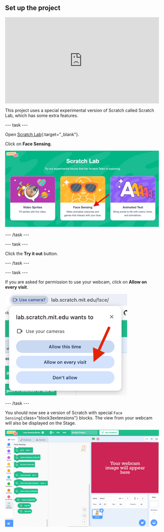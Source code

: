## Set up the project

<html>
  <div style="position: relative; overflow: hidden; padding-top: 56.25%;">
    <iframe style="position: absolute; top: 0; left: 0; right: 0; width: 100%; height: 100%; border: none;" src="https://www.youtube.com/embed/aMfd06cIYrs?rel=0&cc_load_policy=1" allowfullscreen allow="accelerometer; autoplay; clipboard-write; encrypted-media; gyroscope; picture-in-picture; web-share"></iframe>
  </div>
</html>


This project uses a special experimental version of Scratch called Scratch Lab, which has some extra features.

--- task ---

Open [Scratch Lab](https://lab.scratch.mit.edu/){:target="_blank"}. 

Click on **Face Sensing**.

![The Scratch Lab website with an arrow pointing to 'Face Sensing'.](images/facial-recognition.png)

--- /task ---

--- task ---

Click the **Try it out** button.

--- /task ---

--- task ---

If you are asked for permission to use your webcam, click on **Allow on every visit**.

![A pop-up asking for permission to use the webcam, with an arrow pointing to 'Allow on every visit'.](images/allow-webcam.png)

--- /task ---

You should now see a version of Scratch with special `Face Sensing`{:class="block3extensions"} blocks. The view from your webcam will also be displayed on the Stage.

![A version of the Scratch software with green 'Face Sensing' blocks.](images/scratch-special.png)